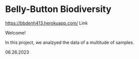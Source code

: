 # Belly-Button Biodiversity

https://bbdenh413.herokuapp.com/ Link

Welcome!



In this project, we analzyed the data of a multitude of samples.

06.26.2023